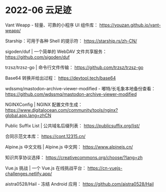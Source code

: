 # 2022-06 云足迹

Vant Weapp - 轻量、可靠的小程序 UI 组件库：
https://youzan.github.io/vant-weapp/

Starship：可用于各种 Shell 的提示符：
https://starship.rs/zh-CN/

sigoden/duf | 一个简单的 WebDAV 文件共享服务：
https://github.com/sigoden/duf

trzsz/trzsz-go | 命令行文件传输：
https://github.com/trzsz/trzsz-go

Base64 转换并给出过程：
https://devtool.tech/base64

wdssmq/mastodon-archive-viewer-modified - 嘟特/长毛象本地备份查看：
https://github.com/wdssmq/mastodon-archive-viewer-modified

NGINXConfig | NGINX 配置文件生成：
https://www.digitalocean.com/community/tools/nginx?global.app.lang=zhCN

Public Suffix List | 公共域名后缀列表：
https://publicsuffix.org/list/

合同示范文本库：
https://cont.12315.cn/

Alpine.js 中文文档 | Alpine.js 中文网：
https://www.alpinejs.cn/

知识共享协议选择：
https://creativecommons.org/choose/?lang=zh

Vue.js 挑战 | 一个 Vue.js 在线挑战平台：
https://cn-vuejs-challenges.netlify.app/

aistra0528/Hail - 冻结 Android 应用：
https://github.com/aistra0528/Hail

